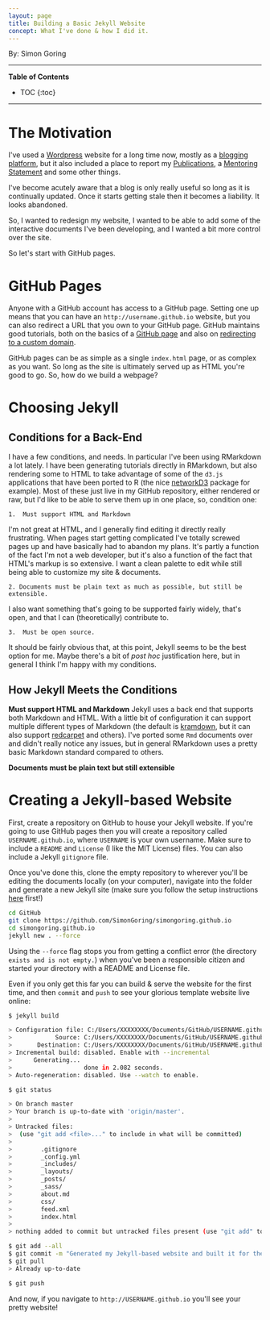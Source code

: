 ```yaml
---
layout: page
title: Building a Basic Jekyll Website
concept: What I've done & how I did it.
---
```


By: Simon Goring

***

**Table of Contents**

* TOC
{:toc}

***

# The Motivation

I've used a [Wordpress](http://wordpress.com) website for a long time now, mostly as a [blogging platform](http://downwithtime.wordpress.com), but it also included a place to report my [Publications](https://downwithtime.wordpress.com/publications/), a [Mentoring Statement](https://downwithtime.wordpress.com/mentoring-statement/) and some other things.

I've become acutely aware that a blog is only really useful so long as it is continually updated.  Once it starts getting stale then it becomes a liability.  It looks abandoned.

So, I wanted to redesign my website, I wanted to be able to add some of the interactive documents I've been developing, and I wanted a bit more control over the site.

So let's start with GitHub pages.

# GitHub Pages

Anyone with a GitHub account has access to a GitHub page.  Setting one up means that you can have an `http://username.github.io` website, but you can also redirect a URL that you own to your GitHub page.  GitHub maintains good tutorials, both on the basics of a [GitHub page](https://pages.github.com/) and also on [redirecting to a custom domain](https://help.github.com/articles/using-a-custom-domain-with-github-pages/).

GitHub pages can be as simple as a single `index.html` page, or as complex as you want.  So long as the site is ultimately served up as HTML you're good to go.  So, how do we build a webpage?

# Choosing Jekyll

## Conditions for a Back-End

I have a few conditions, and needs.  In particular I've been using RMarkdown a lot lately.  I have been generating tutorials directly in RMarkdown, but also rendering some to HTML to take advantage of some of the `d3.js` applications that have been ported to R (the nice [networkD3](https://cran.r-project.org/package=networkD3) package for example).  Most of these just live in my GitHub repository, either rendered or raw, but I'd like to be able to serve them up in one place, so, condition one:

	1.  Must support HTML and Markdown

I'm not great at HTML, and I generally find editing it directly really frustrating.  When pages start getting complicated I've totally screwed pages up and have basically had to abandon my plans.  It's partly a function of the fact I'm not a web developer, but it's also a function of the fact that HTML's markup is so extensive.  I want a clean palette to edit while still being able to customize my site & documents.

	2. Documents must be plain text as much as possible, but still be extensible.

I also want something that's going to be supported fairly widely, that's open, and that I can (theoretically) contribute to.

	3.  Must be open source.

It should be fairly obvious that, at this point, Jekyll seems to be the best option for me.  Maybe there's a bit of *post hoc* justification here, but in general I think I'm happy with my conditions.

## How Jekyll Meets the Conditions

**Must support HTML and Markdown** Jekyll uses a back end that supports both Markdown and HTML.  With a little bit of configuration it can support multiple different types of Markdown (the default is [kramdown](http://kramdown.gettalong.org/), but it can also support [redcarpet]() and others).  I've ported some `Rmd` documents over and didn't really notice any issues, but in general RMarkdown uses a pretty basic Markdown standard compared to others.

**Documents must be plain text but still extensible** 

# Creating a Jekyll-based Website

First, create a repository on GitHub to house your Jekyll website.  If you're going to use GitHub pages then you will create a repository called `USERNAME.github.io`, where `USERNAME` is your own username.  Make sure to include a `README` and `License` (I like the MIT License) files.  You can also include a Jekyll `gitignore` file.  

Once you've done this, clone the empty repository to wherever you'll be editing the documents locally (on your computer), navigate into the folder and generate a new Jekyll site (make sure you follow the setup instructions [here](https://jekyllrb.com/docs/installation/) first!)

```bash
cd GitHub
git clone https://github.com/SimonGoring/simongoring.github.io
cd simongoring.github.io
jekyll new . --force
```

Using the `--force` flag stops you from getting a conflict error (the directory `exists and is not empty.`) when you've been a responsible citizen and started your directory with a README and License file.

Even if you only get this far you can build & serve the website for the first time, and then `commit` and `push` to see your glorious template website live online:

```bash
$ jekyll build

> Configuration file: C:/Users/XXXXXXXX/Documents/GitHub/USERNAME.github.io/_config.yml
>            Source: C:/Users/XXXXXXXX/Documents/GitHub/USERNAME.github.io
>       Destination: C:/Users/XXXXXXXX/Documents/GitHub/USERNAME.github.io/_site
> Incremental build: disabled. Enable with --incremental
>      Generating...
>                    done in 2.082 seconds.
> Auto-regeneration: disabled. Use --watch to enable.

$ git status

> On branch master
> Your branch is up-to-date with 'origin/master'.
> 
> Untracked files:
>  (use "git add <file>..." to include in what will be committed)
>
>        .gitignore
>        _config.yml
>        _includes/
>        _layouts/
>        _posts/
>        _sass/
>        about.md
>        css/
>        feed.xml
>        index.html
>
> nothing added to commit but untracked files present (use "git add" to track)

$ git add --all
$ git commit -m "Generated my Jekyll-based website and built it for the first time!"
$ git pull
> Already up-to-date

$ git push
```

And now, if you navigate to `http://USERNAME.github.io` you'll see your pretty website!